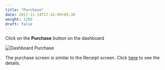 ```yaml
---
title: "Purchase"
date: 2017-11-14T17:41:09+05:30
weight: 1209
draft: false
---
```


Click on the **Purchase** button on the dashboard

![Dashboard Purchase](../../../images/android/dashboard_purchase.png "Dashboard Purchase")

The purchase screen is similar to the Receipt screen. Click [here](../../../android/screens/sales/) to see the details.


